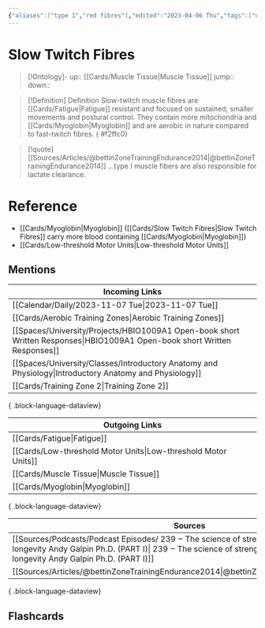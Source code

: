 ```yaml
---
{"aliases":["type I","red fibres"],"edited":"2023-04-06 Thu","tags":["on/Science/Biology/Anatomy"],"date created":"2023-02-07 Tue","dg-publish":true,"permalink":"/cards/slow-twitch-fibres/","dgPassFrontmatter":true}
---
```


# Slow Twitch Fibres

> [!Ontology]-
> up:: [[Cards/Muscle Tissue\|Muscle Tissue]]
> jump::
> down:: 

> [!Definition] Definition
> Slow-twitch muscle fibres are [[Cards/Fatigue\|Fatigue]] resistant and focused on sustained, smaller movements and postural control. They contain more mitochondria and [[Cards/Myoglobin\|Myoglobin]] and are aerobic in nature compared to fast-twitch fibres.
{ #f2ffc0}


> [!quote] [[Sources/Articles/@bettinZoneTrainingEndurance2014\|@bettinZoneTrainingEndurance2014]]
> ...type I muscle fibers are also responsible for lactate clearance.

# Reference

- [[Cards/Myoglobin\|Myoglobin]] ([[Cards/Slow Twitch Fibres\|Slow Twitch Fibres]] carry more blood containing [[Cards/Myoglobin\|Myoglobin]])
- [[Cards/Low-threshold Motor Units\|Low-threshold Motor Units]] 

## Mentions

| Incoming Links                                                                                                               |
| ---------------------------------------------------------------------------------------------------------------------------- |
| [[Calendar/Daily/2023-11-07 Tue\|2023-11-07 Tue]]                                                                         |
| [[Cards/Aerobic Training Zones\|Aerobic Training Zones]]                                                                  |
| [[Spaces/University/Projects/HBIO1009A1 Open-book short Written Responses\|HBIO1009A1 Open-book short Written Responses]] |
| [[Spaces/University/Classes/Introductory Anatomy and Physiology\|Introductory Anatomy and Physiology]]                    |
| [[Cards/Training Zone 2\|Training Zone 2]]                                                                                |

{ .block-language-dataview}

| Outgoing Links                                                    |
| ----------------------------------------------------------------- |
| [[Cards/Fatigue\|Fatigue]]                                     |
| [[Cards/Low-threshold Motor Units\|Low-threshold Motor Units]] |
| [[Cards/Muscle Tissue\|Muscle Tissue]]                         |
| [[Cards/Myoglobin\|Myoglobin]]                                 |

{ .block-language-dataview}

| Sources                                                                                                                                                                                                                                     |
| ------------------------------------------------------------------------------------------------------------------------------------------------------------------------------------------------------------------------------------------- |
| [[Sources/Podcasts/Podcast Episodes/ 239 ‒ The science of strength  muscle  and training for longevity   Andy Galpin  Ph.D. (PART I)\| 239 ‒ The science of strength  muscle  and training for longevity   Andy Galpin  Ph.D. (PART I)]] |
| [[Sources/Articles/@bettinZoneTrainingEndurance2014\|@bettinZoneTrainingEndurance2014]]                                                                                                                                                  |

{ .block-language-dataview}

## Flashcards